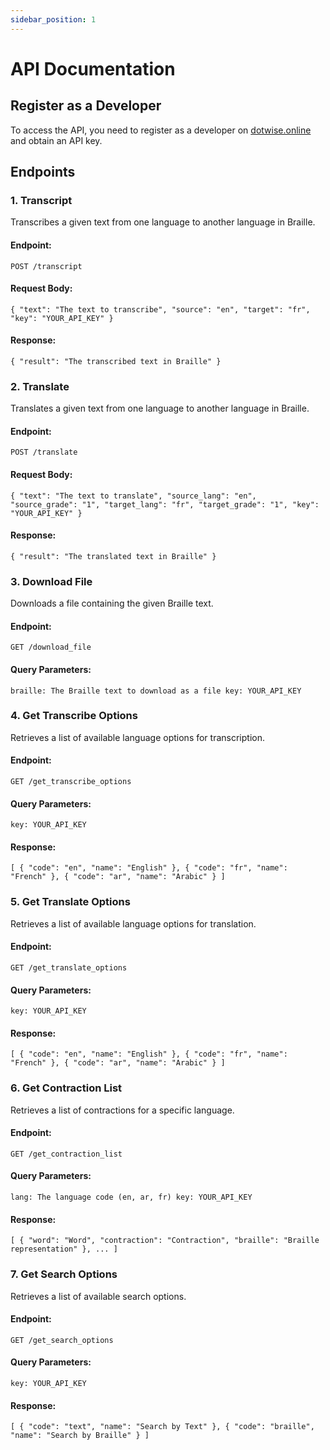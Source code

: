 ```yaml
---
sidebar_position: 1
---
```


API Documentation
=================

Register as a Developer
-----------------------

To access the API, you need to register as a developer on [dotwise.online](https://dotwise.online) and obtain an API key.

Endpoints
---------

### 1\. Transcript

Transcribes a given text from one language to another language in Braille.

#### Endpoint:

`POST /transcript`

#### Request Body:

`{ "text": "The text to transcribe", "source": "en", "target": "fr", "key": "YOUR_API_KEY" }`

#### Response:

`{ "result": "The transcribed text in Braille" }`

### 2\. Translate

Translates a given text from one language to another language in Braille.

#### Endpoint:

`POST /translate`

#### Request Body:

`{ "text": "The text to translate", "source_lang": "en", "source_grade": "1", "target_lang": "fr", "target_grade": "1", "key": "YOUR_API_KEY" }`

#### Response:

`{ "result": "The translated text in Braille" }`

### 3\. Download File

Downloads a file containing the given Braille text.

#### Endpoint:

`GET /download_file`

#### Query Parameters:

`braille: The Braille text to download as a file key: YOUR_API_KEY`

### 4\. Get Transcribe Options

Retrieves a list of available language options for transcription.

#### Endpoint:

`GET /get_transcribe_options`

#### Query Parameters:

`key: YOUR_API_KEY`

#### Response:

`[ { "code": "en", "name": "English" }, { "code": "fr", "name": "French" }, { "code": "ar", "name": "Arabic" } ]`

### 5\. Get Translate Options

Retrieves a list of available language options for translation.

#### Endpoint:

`GET /get_translate_options`

#### Query Parameters:

`key: YOUR_API_KEY`

#### Response:

`[ { "code": "en", "name": "English" }, { "code": "fr", "name": "French" }, { "code": "ar", "name": "Arabic" } ]`

### 6\. Get Contraction List

Retrieves a list of contractions for a specific language.

#### Endpoint:

`GET /get_contraction_list`

#### Query Parameters:

`lang: The language code (en, ar, fr) key: YOUR_API_KEY`

#### Response:

`[ { "word": "Word", "contraction": "Contraction", "braille": "Braille representation" }, ... ]`

### 7\. Get Search Options

Retrieves a list of available search options.

#### Endpoint:

`GET /get_search_options`

#### Query Parameters:

`key: YOUR_API_KEY`

#### Response:

`[ { "code": "text", "name": "Search by Text" }, { "code": "braille", "name": "Search by Braille" } ]`
